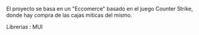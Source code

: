 
El proyecto se basa en un "Eccomerce" basado en el juego Counter Strike, donde hay compra de las cajas miticas del mismo.

Librerias : MUI
